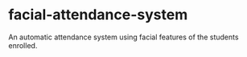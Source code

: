 # facial-attendance-system
An automatic attendance system using facial features of the students enrolled.
